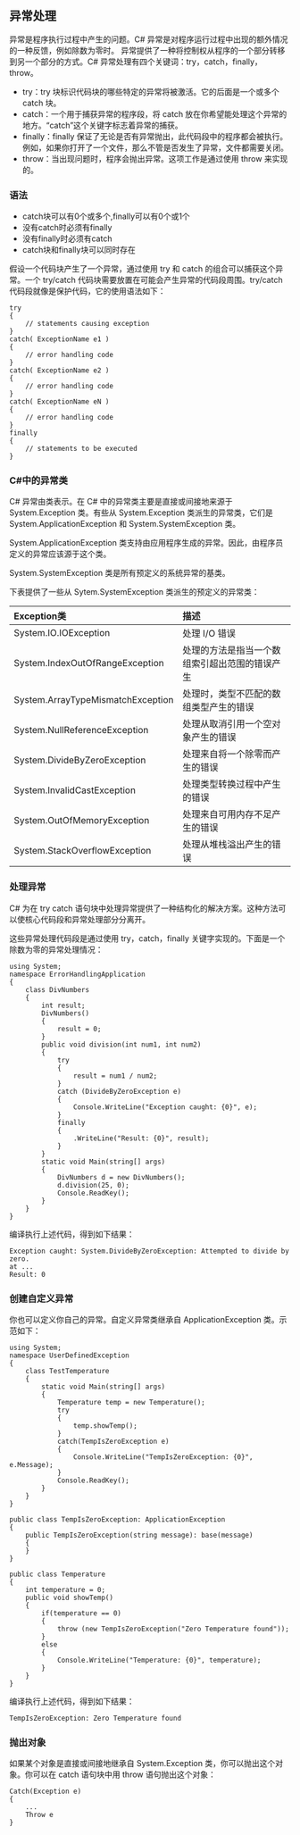 ## 异常处理

异常是程序执行过程中产生的问题。C# 异常是对程序运行过程中出现的额外情况的一种反馈，例如除数为零时。
异常提供了一种将控制权从程序的一个部分转移到另一个部分的方式。C# 异常处理有四个关键词：try，catch，finally，throw。

- try：try 块标识代码块的哪些特定的异常将被激活。它的后面是一个或多个 catch 块。
- catch：一个用于捕获异常的程序段，将 catch 放在你希望能处理这个异常的地方。“catch”这个关键字标志着异常的捕获。
- finally：finally 保证了无论是否有异常抛出，此代码段中的程序都会被执行。例如，如果你打开了一个文件，那么不管是否发生了异常，文件都需要关闭。
- throw：当出现问题时，程序会抛出异常。这项工作是通过使用 throw 来实现的。

### 语法

- catch块可以有0个或多个,finally可以有0个或1个
- 没有catch时必须有finally
- 没有finally时必须有catch
- catch块和finally块可以同时存在

假设一个代码块产生了一个异常，通过使用 try 和 catch 的组合可以捕获这个异常。一个 try/catch 代码块需要放置在可能会产生异常的代码段周围。try/catch 代码段就像是保护代码，它的使用语法如下：

```CSharp
try
{
    // statements causing exception
}
catch( ExceptionName e1 )
{
    // error handling code
}
catch( ExceptionName e2 )
{
    // error handling code
}
catch( ExceptionName eN )
{
    // error handling code
}
finally
{
    // statements to be executed
}
```

### C#中的异常类

C# 异常由类表示。在 C# 中的异常类主要是直接或间接地来源于 System.Exception 类。有些从 System.Exception 类派生的异常类，它们是 System.ApplicationException 和 System.SystemException 类。

System.ApplicationException 类支持由应用程序生成的异常。因此，由程序员定义的异常应该源于这个类。

System.SystemException 类是所有预定义的系统异常的基类。

下表提供了一些从 Sytem.SystemException 类派生的预定义的异常类：

| Exception类                       | 描述                                       |
| :-------------------------------- | :----------------------------------------- |
| System.IO.IOException             | 处理 I/O 错误                               |
| System.IndexOutOfRangeException   | 处理的方法是指当一个数组索引超出范围的错误产生 |
| System.ArrayTypeMismatchException | 处理时，类型不匹配的数组类型产生的错误        |
| System.NullReferenceException     | 处理从取消引用一个空对象产生的错误            |
| System.DivideByZeroException      | 处理来自将一个除零而产生的错误                |
| System.InvalidCastException       | 处理类型转换过程中产生的错误                 |
| System.OutOfMemoryException       | 处理来自可用内存不足产生的错误                |
| System.StackOverflowException     | 处理从堆栈溢出产生的错误                     |

### 处理异常

C# 为在 try catch 语句块中处理异常提供了一种结构化的解决方案。这种方法可以使核心代码段和异常处理部分分离开。

这些异常处理代码段是通过使用 try，catch，finally 关键字实现的。下面是一个除数为零的异常处理情况：

```CSharp
using System;
namespace ErrorHandlingApplication
{
    class DivNumbers
    {
        int result;
        DivNumbers()
        {
            result = 0;
        }
        public void division(int num1, int num2)
        {
            try
            {
                result = num1 / num2;
            }
            catch (DivideByZeroException e)
            {
                Console.WriteLine("Exception caught: {0}", e);
            }
            finally
            {
                .WriteLine("Result: {0}", result);
            }
        }
        static void Main(string[] args)
        {
            DivNumbers d = new DivNumbers();
            d.division(25, 0);
            Console.ReadKey();
        }
    }
}
```

编译执行上述代码，得到如下结果：

```CSharp
Exception caught: System.DivideByZeroException: Attempted to divide by zero. 
at ...
Result: 0
```

### 创建自定义异常

你也可以定义你自己的异常。自定义异常类继承自 ApplicationException 类。示范如下：

```CSharp
using System;
namespace UserDefinedException
{
    class TestTemperature
    {
        static void Main(string[] args)
        {
            Temperature temp = new Temperature();
            try
            {
                temp.showTemp();
            }
            catch(TempIsZeroException e)
            {
                Console.WriteLine("TempIsZeroException: {0}", e.Message);
            }
            Console.ReadKey();
        }
    }
}

public class TempIsZeroException: ApplicationException
{
    public TempIsZeroException(string message): base(message)
    {
    }
}

public class Temperature
{
    int temperature = 0;
    public void showTemp()
    {
        if(temperature == 0)
        {
            throw (new TempIsZeroException("Zero Temperature found"));
        }
        else
        {
            Console.WriteLine("Temperature: {0}", temperature);
        }
    }
}
```

编译执行上述代码，得到如下结果：

`TempIsZeroException: Zero Temperature found`

### 抛出对象

如果某个对象是直接或间接地继承自 System.Exception 类，你可以抛出这个对象。你可以在 catch 语句块中用 throw 语句抛出这个对象：

```CSharp
Catch(Exception e)
{
    ...
    Throw e
}
```